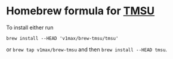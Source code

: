 # Homebrew formula for [TMSU](https://github.com/oniony/TMSU)

To install either run

`brew install --HEAD 'v1max/brew-tmsu/tmsu'`

or `brew tap v1max/brew-tmsu` and then `brew install --HEAD tmsu`.
